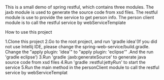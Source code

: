 This is a small demo of spring restful, which contains three modules. The jaxb module is used to
generate the source code from xsd files. The restful module is use to provide the service to
get person info. The person client module is to call the restful service by webServiceTemplate

How to use this project

1.Clone this project
2.Go to the root project, and run 'gradle idea'(If you did not use Intellij IDE, please change the
    spring-web-service/build.gradle.  Change the "apply plugin: 'idea'" to "apply plugin: 'eclipse'"
    .And the run 'gradle eclipse')
3.Run 'gradle :jaxb:generateSource' to generate java source code from xsd files
4.Run 'gradle :restful:jettyRun' to start the service
5.Run the main method in the personClient module to call the restful service by webServiceTemplat